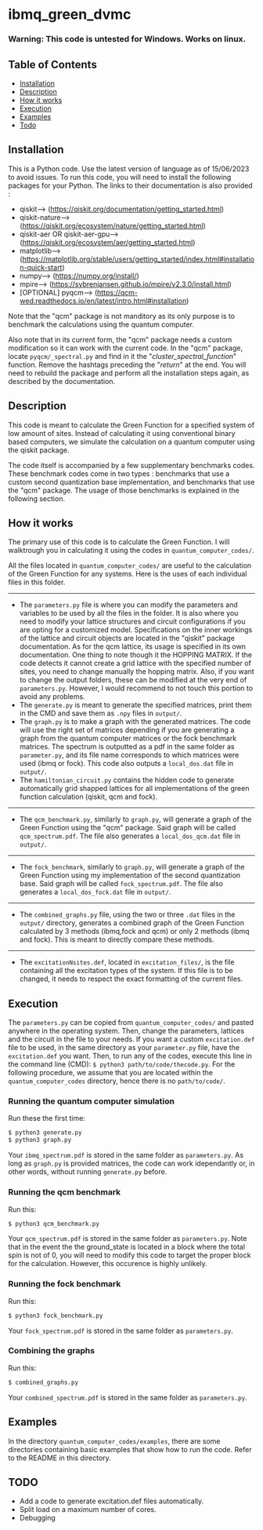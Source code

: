 # ibmq_green_dvmc

### Warning: This code is untested for Windows. Works on linux.

## Table of Contents
- [Installation](#installation)
- [Description](#description)
- [How it works](#how-it-works)
- [Execution](#execution)
- [Examples](#examples)
- [Todo](#todo)

## Installation
This is a Python code. Use the latest version of language as of 15/06/2023 to avoid issues.
To run this code, you will need to install the following packages for your Python. The links to their documentation is also provided :
- qiskit-->  (https://qiskit.org/documentation/getting_started.html)
- qiskit-nature--> (https://qiskit.org/ecosystem/nature/getting_started.html)
- qiskit-aer OR qiskit-aer-gpu-->(https://qiskit.org/ecosystem/aer/getting_started.html)
- matplotlib--> (https://matplotlib.org/stable/users/getting_started/index.html#installation-quick-start)
- numpy--> (https://numpy.org/install/)
- mpire--> (https://sybrenjansen.github.io/mpire/v2.3.0/install.html)
- [OPTIONAL] pyqcm-->  (https://qcm-wed.readthedocs.io/en/latest/intro.html#installation)

Note that the "qcm" package is not manditory as its only purpose is to benchmark the calculations using the quantum computer.

Also note that in its current form, the "qcm" package needs a custom modification so it can work with the current code. In the "qcm" package, locate `pyqcm/_spectral.py` and find in it the "*cluster_spectral_function*" function. Remove the hashtags preceding the "*return*" at the end. You will need to rebuild the package and perform all the installation steps again, as described by the documentation.

## Description
This code is meant to calculate the Green Function for a specified system of low amount of sites. Instead of calculating it using conventional binary based computers, we simulate the calculation on a quantum computer using the qiskit package. 

The code itself is accompanied by a few supplementary benchmarks codes. These benchmark codes come in two types : benchmarks that use a custom second quantization base implementation, and benchmarks that use the "qcm" package. The usage of those benchmarks is explained in the following section.

## How it works
The primary use of this code is to calculate the Green Function. I will walktrough you in calculating it using the codes in `quantum_computer_codes/`.

All the files located in `quantum_computer_codes/` are useful to the calculation of the Green Function for any systems. Here is the uses of each individual files in this folder.

---
- The `parameters.py` file is where you can modify the parameters and variables to be used by all the files in the folder. It is also where you need to modify your lattice structures and circuit configurations if you are opting for a customized model. Specifications on the inner workings of the lattice and circuit objects are located in the "qiskit" package documentation. As for the qcm lattice, its usage is specified in its own documentation. One thing to note though it the HOPPING MATRIX. If the code detects it cannot create a grid lattice with the specified number of sites, you need to change manually the hopping matrix. Also, if you want to change the output folders, these can be modified at the very end of `parameters.py`. However, I would recommend to not touch this portion to avoid any problems.
- The `generate.py` is meant to generate the specified matrices, print them in the CMD and save them as `.npy` files in `output/`.
- The `graph.py` is to make a graph with the generated matrices. The code will use the right set of matrices depending if you are generating a graph from the quantum computer matrices or the fock benchmark matrices. The spectrum is outputted as a pdf in the same folder as `parameter.py`, and its file name corresponds to which matrices were used (ibmq or fock). This code also outputs a `local_dos.dat` file in `output/`.
- The `hamiltonian_circuit.py` contains the hidden code to generate automatically grid shapped lattices for all implementations of the green function calculation (qiskit, qcm and fock).
---

- The `qcm_benchmark.py`, similarly to `graph.py`, will generate a graph of the Green Function using the "qcm" package. Said graph will be called `qcm_spectrum.pdf`. The file also generates a `local_dos_qcm.dat` file in `output/`. 

---

- The `fock_benchmark`, similarly to `graph.py`, will generate a graph of the Green Function using my implementation of the second quantization base. Said graph will be called `fock_spectrum.pdf`. The file also generates a `local_dos_fock.dat` file in `output/`. 


---

- The `combined_graphs.py` file, using the two or three `.dat` files in the `output/` directory, generates a combined graph of the Green Function calculated by 3 methods (ibmq,fock and qcm) or only 2 methods (ibmq and fock). This is meant to directly compare these methods.

---

- The `excitationNsites.def`, located in `excitation_files/`, is the file containing all the excitation types of the system. If this file is to be changed, it needs to respect the exact formatting of the current files.


## Execution

The `parameters.py` can be copied from `quantum_computer_codes/` and pasted anywhere in the operating system. Then, change the parameters, lattices and the circuit in the file to your needs. If you want a custom `excitation.def` file to be used, in the same directory as your `parameter.py` file, have the `excitation.def` you want. Then, to run any of the codes, execute this line in the command line (CMD): `$ python3 path/to/code/thecode.py`. For the following procedure, we assume that you are located within the `quantum_computer_codes` directory, hence there is no `path/to/code/`.

### Running the quantum computer simulation
Run these the first time:
```bash
$ python3 generate.py
$ python3 graph.py
```

Your `ibmq_spectrum.pdf` is stored in the same folder as `parameters.py`. As long as `graph.py` is provided matrices, the code can work idependantly or, in other words, without running `generate.py` before. 

### Running the qcm benchmark
Run this:
```bash
$ python3 qcm_benchmark.py
```

Your `qcm_spectrum.pdf` is stored in the same folder as `parameters.py`. Note that in the event the the ground_state is located in a block where the total spin is not of 0, you will need to modify this code to target the proper block for the calculation. However, this occurence is highly unlikely.

### Running the fock benchmark
Run this:
```bash
$ python3 fock_benchmark.py
```

Your `fock_spectrum.pdf` is stored in the same folder as `parameters.py`.

### Combining the graphs
Run this:
```bash
$ combined_graphs.py
```

Your `combined_spectrum.pdf` is stored in the same folder as `parameters.py`.


## Examples
In the directory `quantum_computer_codes/examples`, there are some directories containing basic examples that show how to run the code. Refer to the README in this directory.

## TODO
- Add a code to generate excitation.def files automatically.
- Split load on a maximum number of cores.
- Debugging
